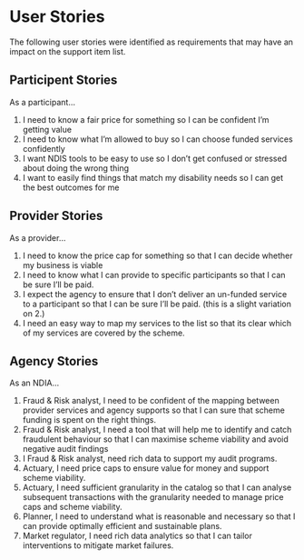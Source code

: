 # User Stories

The following user stories were identified as requirements that may have an impact on the support item list.

## Participent Stories

As a participant…
1.	I need to know a fair price for something so I can be confident I’m getting value
2.	I need to know what I’m allowed to buy so I can choose funded services confidently
3.	I want NDIS tools to be easy to use so I don’t get confused or stressed about doing the wrong thing
4.	I want to easily find things that match my disability needs so I can get the best outcomes for me

## Provider Stories

As a provider…
1.	I need to know the price cap for something so that I can decide whether my business is viable
2.	I need to know what I can provide to specific participants so that I can be sure I’ll be paid.
3.	I expect the agency to ensure that I don’t deliver an un-funded service to a participant so that I can be sure I’ll be paid.  (this is a slight variation on 2.)
4.	I need an easy way to map my services to the list so that its clear which of my services are covered by the scheme.

## Agency Stories

As an NDIA…
1.	Fraud & Risk analyst, I need to be confident of the mapping between provider services and agency supports so that I can sure that scheme funding is spent on the right things.
2.	Fraud & Risk analyst, I need a tool that will help me to identify and catch fraudulent behaviour so that I can maximise scheme viability and avoid negative audit findings
3.	I Fraud & Risk analyst,  need rich data to support my audit programs.
4.	Actuary, I need price caps to ensure value for money and support scheme viability.
5.	Actuary, I need sufficient granularity in the catalog so that I can analyse subsequent transactions with the granularity needed to manage price caps and scheme viability.
6.	Planner, I need to understand what is reasonable and necessary so that I can provide optimally efficient and sustainable plans.
7.	Market regulator, I need rich data analytics so that I can tailor interventions to mitigate market failures.
